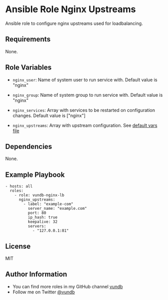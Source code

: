 Ansible Role Nginx Upstreams
======================================

Ansible role to configure nginx upstreams used for loadbalancing.

Requirements
------------

None.

Role Variables
--------------

- `nginx_user`:
Name of system user to run service with. Default value is "nginx"

- `nginx_group`:
Name of system group to run service with. Default value is "nginx"

- `nginx_services`:
Array with services to be restarted on configuration changes. Default value
is ["nginx"]

- `nginx_upstreams`:
Array with upstream configuration. See [default vars file](defaults/main.yml)


Dependencies
------------

None.

Example Playbook
----------------
```
- hosts: all
  roles:
    - role: vundb-nginx-lb
      nginx_upstreams:
        - label: "example-com"
          server_name: "example.com"
          port: 80
          ip_hash: true
          keepalive: 32
          servers:
            - "127.0.0.1:81"
```

License
-------

MIT

Author Information
------------------

- You can find more roles in my GitHub channel [vundb](https://github.com/vundb)
- Follow me on Twitter [@vundb](https://twitter.com/vundb)
